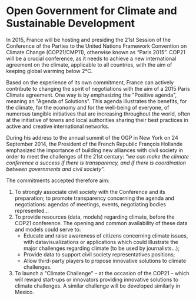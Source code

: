 # Open Government for Climate and Sustainable Development

In 2015, France will be hosting and presiding the 21st Session of the Conference of the Parties to the United Nations Framework Convention on Climate Change (COP21/CMP11), otherwise known as “Paris 2015”. COP21 will be a crucial conference, as it needs to achieve a new international agreement on the climate, applicable to all countries, with the aim of keeping global warming below 2°C.

Based on the experience of its own commitment, France can actively contribute to changing the spirit of negotiations with the aim of a 2015 Paris Climate agreement. One way is by emphasizing the "Positive agenda", meaning an "Agenda of Solutions".  This agenda illustrates the benefits, for the climate, for the economy and for the well-being of everyone, of numerous tangible initiatives that are increasing throughout the world, often at the initiative of towns and local authorities sharing their best practices in active and creative international networks.

During his address to the annual summit of the OGP in New York on 24 September 2014, the President of the French Republic François Hollande emphasized the importance of building new alliances with civil society in order to meet the challenges of the 21st century: “_we can make the climate conference a success if there is transparency, and if there is coordination between governments and civil society_”.

The commitments accepted therefore aim:

1. To strongly associate civil society with the Conference and its preparation; to promote transparency concerning the agenda and negotiations: agendas of meetings, events, negotiating bodies represented…
2. To provide resources (data, models) regarding climate, before the COP21 conference. The opening and common availability of these data and models could serve to:
    - Educate and raise awareness of citizens concerning climate issues, with datavisualizations or applications which could illustrate the major challenges regarding climate (to be used by journalists...);
    - Provide data to support civil society representatives positions;
    - Allow third-party players to propose innovative solutions to climate challenges. 
3. To launch a "Climate Challenge" – at the occasion of the COP21 – which will reward start-ups or innovators providing innovative solutions to climate challenges. A similar challenge will be developed similarly in Mexico.
